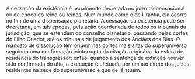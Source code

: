 ﻿A cessação da existência é usualmente decretada no juízo dispensacional ou de época do reino ou reinos. Num mundo como o de Urântia, ela ocorre no fim de uma dispensação planetária. A cessação da existência pode ser decretada, em tais épocas, pela ação coordenada de todos os tribunais da jurisdição, que se estendem do conselho planetário, passando pelas cortes do Filho Criador, até os tribunais de julgamento dos Anciães dos Dias. O mandato de dissolução tem origem nas cortes mais altas do superuniverso seguindo uma confirmação ininterrupta da citação originária da esfera de residência do transgressor;  então, quando a sentença de extinção houver sido confirmada do alto, a execução é efetuada por um ato direto dos juízes residentes na sede do superuniverso e que de lá atuam.